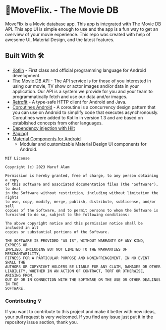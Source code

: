 

# 🔖MoveFlix. - The Movie DB

MoveFlix is a Movie database app. This app is integrated with The Movie DB API. This app UI is simple enough to use and the app is a fun way to get an overview of your movie experience. This repo was created with help of awesome UI, Material Design, and the latest features. 


## Built With 🛠

- [Kotlin](https://kotlinlang.org/) - First class and official programming language for Android
  development.
- [The Movie DB API](https://developers.themoviedb.org/3) - The API service is for those of you interested in using our movie, TV show or actor images and/or data in your application. Our API is a system we provide for you and your team to programmatically fetch and use our data and/or images.
- [Retrofit](https://square.github.io/retrofit/) - A type-safe HTTP client for Android and Java.
- [Coroutines Android](https://developer.android.com/kotlin/coroutines) - A coroutine is a concurrency design pattern that you can use on Android to simplify code that executes asynchronously. Coroutines were added to Kotlin in version 1.3 and are based on established concepts from other languages.
- [Dependency injection with Hilt](https://developer.android.com/training/dependency-injection/hilt-android)
- [Paging](https://developer.android.com/topic/libraries/architecture/paging))
- [Material Components for Android](https://github.com/material-components/material-components-android)
  - Modular and customizable Material Design UI components for Android.


```
MIT License

Copyright (c) 2023 Maruf Alam

Permission is hereby granted, free of charge, to any person obtaining a copy
of this software and associated documentation files (the "Software"), to deal
in the Software without restriction, including without limitation the rights
to use, copy, modify, merge, publish, distribute, sublicense, and/or sell
copies of the Software, and to permit persons to whom the Software is
furnished to do so, subject to the following conditions:

The above copyright notice and this permission notice shall be included in all
copies or substantial portions of the Software.

THE SOFTWARE IS PROVIDED "AS IS", WITHOUT WARRANTY OF ANY KIND, EXPRESS OR
IMPLIED, INCLUDING BUT NOT LIMITED TO THE WARRANTIES OF MERCHANTABILITY,
FITNESS FOR A PARTICULAR PURPOSE AND NONINFRINGEMENT. IN NO EVENT SHALL THE
AUTHORS OR COPYRIGHT HOLDERS BE LIABLE FOR ANY CLAIM, DAMAGES OR OTHER
LIABILITY, WHETHER IN AN ACTION OF CONTRACT, TORT OR OTHERWISE, ARISING FROM,
OUT OF OR IN CONNECTION WITH THE SOFTWARE OR THE USE OR OTHER DEALINGS IN THE
SOFTWARE.
```

### Contributing 💡
If you want to contribute to this project and make it better with new ideas, your pull request is very welcomed.
If you find any issue just put it in the repository issue section, thank you.
